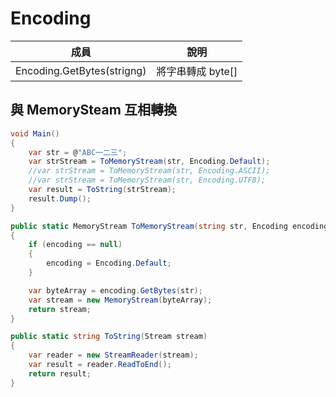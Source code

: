 # Encoding

| 成員                       | 說明              |
| -------------------------- | ----------------- |
| Encoding.GetBytes(strigng) | 將字串轉成 byte[] |


## 與 MemorySteam 互相轉換

```csharp
void Main()
{
	var str = @"ABC一二三";
	var strStream = ToMemoryStream(str, Encoding.Default);
	//var strStream = ToMemoryStream(str, Encoding.ASCII);
	//var strStream = ToMemoryStream(str, Encoding.UTF8);
	var result = ToString(strStream);
	result.Dump();
}

public static MemoryStream ToMemoryStream(string str, Encoding encoding = null)
{
	if (encoding == null)
	{
		encoding = Encoding.Default;
	}

	var byteArray = encoding.GetBytes(str);
	var stream = new MemoryStream(byteArray);
	return stream;
}

public static string ToString(Stream stream)
{
	var reader = new StreamReader(stream);
	var result = reader.ReadToEnd();
	return result;
}
```
